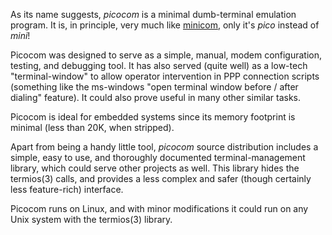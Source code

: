 As its name suggests, <em>picocom</em> is a minimal dumb-terminal emulation
program. It is, in principle, very much like <a href='http://alioth.debian.org/projects/minicom/'>minicom</a>, only
it's <em>pico</em> instead of <em>mini</em>!

Picocom was designed to serve as a simple, manual, modem configuration, testing,
and debugging tool. It has also served (quite well) as a low-tech "terminal-window"
to allow operator intervention in PPP connection scripts (something like
the ms-windows "open terminal window before / after dialing"
feature). It could also prove useful in many other similar tasks.

Picocom is ideal for embedded systems since its memory footprint is minimal
(less than 20K, when stripped).

Apart from being a handy little tool,
<em>picocom</em> source distribution includes a simple, easy to use,
and thoroughly documented terminal-management library, which could
serve other projects as well. This library hides the termios(3) calls,
and provides a less complex and safer (though certainly less
feature-rich) interface.

Picocom runs on Linux, and with minor
modifications it could run on any Unix system with the termios(3)
library.